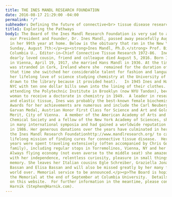 ```yaml
---
title: THE INES MANDL RESEARCH FOUNDATION
date: 2016-08-17 21:29:00 -04:00
permalink: "/"
subheader: Defining the future of connective<br> tissue disease research
title1: Exploring the Pathways
body1: The Board of the Ines Mandl Research Foundation is very sad to announce that
  our President and Founder, Dr. Ines Mandl, passed away peacefully August 5, 2016
  in her 99th year at home. Below is the obituary that ran in the New York Times on
  Sunday, August 7th:</p><p><strong>Ines Mandl, Ph.D.</strong> Prof. Biochemistry,
  Columbia U., Editor-in–Chief Connective Tissue Research 1972-86.  Ines Mandl, a
  dearly loved cousin, friend and colleague died August 5, 2016. Born Ines Hochmuth
  in Vienna, April 19, 1917, she married Hans Mandl in 1936. At the time of the Anschluss,she
  was stranded in Cork, Ireland where she  remained for the duration of the War. During
  that time she switched her considerable talent for fashion and languages to begin
  her lifelong love of science studying chemistry at the University of Cork (she was
  drawn to the library because it provided heat).   In 1945 Ines and Hans flew to
  NYC with ten one dollar bills sewn into the lining of their clothes. She soon began
  attending the Polytechnic Institute in Brooklyn (now NYU Tandon), becoming the first
  woman to receive a doctorate in chemistry in 1949.  A leader in research on enzymes
  and elastic tissue, Ines was probably the best-known female biochemist of her generation.
  Awards for her achievements are numerous and include the Carl Neuberg Medal, the
  Garvan Medal, Austrian Honor First Class for Science and Art and Golden Honor for
  Merit, City of Vienna.  A member of the American Academy of Arts and Sciences, American
  Chemical Society and a fellow of the New York Academy of Sciences, she participated
  in many international symposia and had gained a worldwide reputation when she retired
  in 1986. Her generous donations over the years have culminated in her creation of
  the Ines Mandl Research Foundationhttp://www.mandlresearch.org/ to carry on her
  lifelong mission of finding cures for connective tissue disease.  Her retirement
  years were spent traveling extensively (often accompanied by Chris Gorton and his
  family), including regular stops in Torremolinos, Vienna, NY and her beloved Maui.
  Always flying economy (not even averse to the middle seat) she amazed her friends
  with her independence, relentless curiosity, pleasure in small things and encyclopedic
  memory. She leaves her Italian cousins Egle Schreiber, Graziella Jona, Marianne
  Bassan and Elisa Bassan and will also be missed greatly by her many friends the
  world over. Memorial service to be announced.</p><p>The Board is hoping to schedule
  the Memorial at the end of September at Columbia University.  Details will be posted
  on this website.  For further information in the meantime, please contact Steve
  Harnik (Stephen@Harnik.com).
---
```


